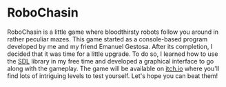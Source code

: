 # RoboChasin
RoboChasin is a little game where bloodthirsty robots follow you around in rather peculiar mazes. This game started as a console-based program developed by me and my friend Emanuel Gestosa. After its completion, I decided that it was time for a little upgrade. To do so, I learned how to use the [SDL](https://www.libsdl.org/) library in my free time and developed a graphical interface to go along with the gameplay. The game will be available on [itch.io](https://itch.io/) where you'll find lots of intriguing levels to test yourself. Let's hope you can beat them!

